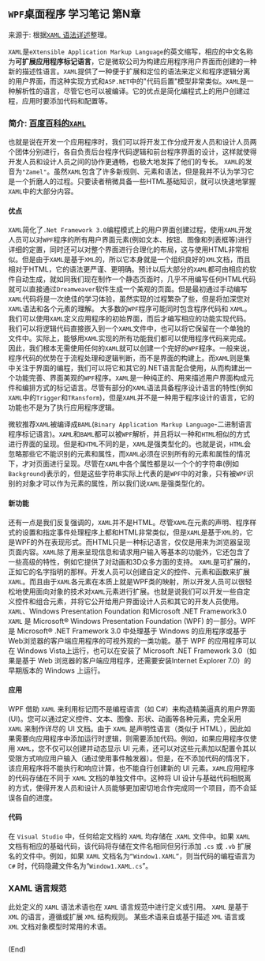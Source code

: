 ## `WPF`桌面程序 学习笔记 第N章  

来源于: 根据[``XAML`` 语法详述](https://learn.microsoft.com/zh-cn/dotnet/desktop/`WPF`/advanced/``XAML``-syntax-in-detail?view=netframeworkdesktop-4.8)整理。


`XAML`是`eXtensible Application Markup Language`的英文缩写，相应的中文名称为**可扩展应用程序标记语言**，它是微软公司为构建应用程序用户界面而创建的一种新的描述性语言。`XAML`提供了一种便于扩展和定位的语法来定义和程序逻辑分离的用户界面，而这种实现方式和`ASP.NET`中的"代码后置"模型非常类似。`XAML`是一种解析性的语言，尽管它也可以被编译。它的优点是简化编程式上的用户创建过程，应用时要添加代码和配置等。

### 简介: [百度百科的`XAML`](https://baike.baidu.com/item/`XAML`/6123952)

也就是说在开发一个应用程序时，我们可以将开发工作分成开发人员和设计人员两个团体分别进行，各自负责后台程序代码逻辑和前台程序界面的设计，这样就使得开发人员和设计人员之间的协作更通畅，也极大地发挥了他们的专长。
```XAML```的发音为`"Zamel"`。虽然```XAML```包含了许多新规则、元素和语法，但是我并不认为学习它是一个折磨人的过程。只要读者稍微具备一些HTML基础知识，就可以快速地掌握```XAML```中的大部分内容。

#### 优点

```XAML```简化了`.Net Framework 3.0`编程模式上的用户界面创建过程，使用``XAML``开发人员可以对`WPF`程序的所有用户界面元素(例如文本、按钮、图像和列表框等)进行详细的定置，同时还可以对整个界面进行合理化的布局，这与使用HTML非常相似。但是由于``XAML``是基于`XML`的，所以它本身就是一个组织良好的`XML`文档，而且相对于HTML，它的语法更严谨、更明确。预计以后大部分的``XAML``都可由相应的软件自动生成，就如同我们现在制作一个静态页面时，几乎不用编写任何HTML代码就可以直接通过`Dreamweaver`软件生成一个美观的页面。但是最初通过手动编写``XAML``代码将是一次绝佳的学习体验，虽然实现的过程繁杂了些，但是将加深您对``XAML``语法和各个元素的理解。
大多数的`WPF`程序可能同时包含程序代码和 ``XAML``。我们可以使用``XAML``定义应用程序的初始界面，而后才编写相应的功能实现代码。我们可以将逻辑代码直接嵌入到一个``XAML``文件中，也可以将它保留在一个单独的文件中。实际上，能够用``XAML``实现的所有功能我们都可以使用程序代码来完成。因此，我们根本无需使用任何的``XAML``就可以创建一个完好的`WPF`程序。一般来说，程序代码的优势在于流程处理和逻辑判断，而不是界面的构建上。而``XAML``则是集中关注于界面的编程，我们可以将它和其它的.NET语言配合使用，从而构建出一个功能完善、界面美观的`WPF`程序。``XAML``是一种纯正的、用来描述用户界面构成元件和编排方式的标记语言。尽管有部分的``XAML``语法具备程序设计语言的特性(例如``XAML``中的`Trigger`和`TRansform`)，但是``XAML``并不是一种用于程序设计的语言，它的功能也不是为了执行应用程序逻辑。

微软推荐``XAML``被编译成`BAML`(`Binary Application Markup Language`-二进制语言程序标记语言)。``XAML``和`BAML`都可以被``WPF``解析，并且将以一种和`HTML`相似的方式进行界面的呈现。但是和`HTML`不同的是，``XAML``是强类型化的。也就是说，`HTML`会忽略那些它不能识别的元素和属性，而``XAML``必须在识别所有的元素和属性的情况下，才对页面进行呈现。尽管在``XAML``中各个属性都是以一个个的字符串(例如`Background`)表示的，但是这些字符串实际上代表的是``WPF``中的对象，只有被``WPF``识别的对象才可以作为元素的属性，所以我们说``XAML``是强类型化的。

#### 新功能

还有一点是我们反复强调的，`XAML`并不是HTML。尽管`XAML`在元素的声明、程序样式的设置和指定事件处理程序上都和HTML非常类似，但是`XAML`是基于`XML`的，它是WPF的外在表现形式。而HTML只是一种标记语言，仅仅是用来为浏览器呈现页面内容。`XAML`除了用来呈现信息和请求用户输入等基本的功能外，它还包含了一些高级的特性，例如它提供了对动画和3D众多方面的支持。
`XAML`是可扩展的，正如它的名字指明的那样。开发人员可以创建自定义的控件、元素和函数来扩展`XAML`。而且由于`XAML`各元素在本质上就是WPF类的映射，所以开发人员可以很轻松地使用面向对象的技术对`XAML`元素进行扩展。也就是说我们可以开发一些自定义控件和组合元素，并将它公开给用户界面设计人员和其它的开发人员使用。
`XAML`、Windows Presentation Foundation 和Microsoft .NET Framework3.0 `XAML` 是 Microsoft&reg; Windows Presentation Foundation (WPF) 的一部分。WPF 是 Microsoft® .NET Framework 3.0 中处理基于 Windows 的应用程序或基于 Web浏览器的客户端应用程序的可视外观的一类功能。基于 WPF 的应用程序可以在 Windows Vista上运行，也可以在安装了 Microsoft .NET Framework 3.0（如果是基于 Web 浏览器的客户端应用程序，还需要安装Internet Explorer 7.0）的早期版本的 Windows 上运行。


#### 应用

WPF 借助 `XAML` 来利用标记而不是编程语言（如 C#）来构造精美逼真的用户界面 (UI)。您可以通过定义控件、文本、图像、形状、动画等各种元素，完全采用 `XAML` 来制作详尽的 UI 文档。由于 `XAML` 是声明性语言（类似于 HTML），因此如果需要向应用程序中添加运行时逻辑，则需要添加代码。例如，如果应用程序仅使用 `XAML`，您不仅可以创建并动态显示 UI 元素，还可以对这些元素加以配置令其以受限方式响应用户输入（通过使用事件触发器）。但是，在不添加代码的情况下，该应用程序将不能执行和响应计算，也不能自行创建新的 UI 元素。`XAML`应用程序的代码存储在不同于 `XAML` 文档的单独文件中。这种将 UI 设计与基础代码相脱离的方式，使得开发人员和设计人员能够更加密切地合作完成同一个项目，而不会延误各自的进度。

#### 代码

在 `Visual Studio` 中，任何给定文档的 `XAML` 均存储在 .`XAML` 文件中。如果 `XAML` 文档有相应的基础代码，该代码将存储在文件名相同但另行添加 `.cs` 或 `.vb` 扩展名的文件中。例如，如果 `XAML` 文档名为`“Window1.XAML”`，则当代码的编程语言为 `C#` 时，代码隐藏文件名为“`Window1.XAML.cs`”。


### XAML 语言规范

此处定义的 `XAML` 语法术语也在 `XAML` 语言规范中进行定义或引用。 `XAML` 是基于 `XML` 的语言，遵循或扩展 `XML` 结构规则。 某些术语来自或基于描述 `XML` 语言或 `XML` 文档对象模型时常用的术语。


```c#

```

(End)